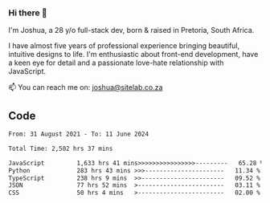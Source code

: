 ### Hi there 👋

I'm Joshua, a 28 y/o full-stack dev, born & raised in Pretoria, South Africa. 

I have almost five years of professional experience bringing beautiful, intuitive designs to life. I'm enthusiastic about front-end development, have a keen eye for detail and a passionate love-hate relationship with JavaScript.

📫 You can reach me on: joshua@sitelab.co.za

## **Code**

<!--START_SECTION:waka-->

```txt
From: 31 August 2021 - To: 11 June 2024

Total Time: 2,502 hrs 37 mins

JavaScript         1,633 hrs 41 mins>>>>>>>>>>>>>>>>---------   65.28 %
Python             283 hrs 43 mins >>>----------------------   11.34 %
TypeScript         238 hrs 9 mins  >>-----------------------   09.52 %
JSON               77 hrs 52 mins  >------------------------   03.11 %
CSS                50 hrs 4 mins   >------------------------   02.00 %
```

<!--END_SECTION:waka-->
